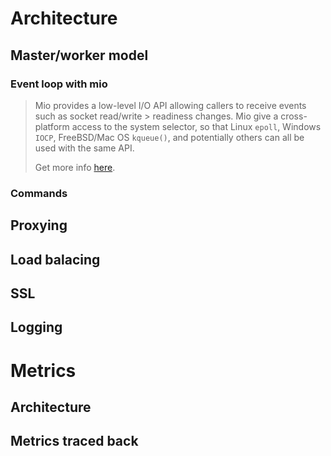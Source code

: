 # Architecture

## Master/worker model

### Event loop with mio

> Mio provides a low-level I/O API allowing callers to receive events such as socket read/write > readiness changes.
> Mio give a cross-platform access to the system selector, so that Linux `epoll`, Windows `IOCP`, FreeBSD/Mac OS `kqueue()`, and potentially others can all be used with the same API.
>
> Get more info [here](https://github.com/carllerche/mio).

### Commands

## Proxying

## Load balacing

## SSL

## Logging

# Metrics

## Architecture

## Metrics traced back